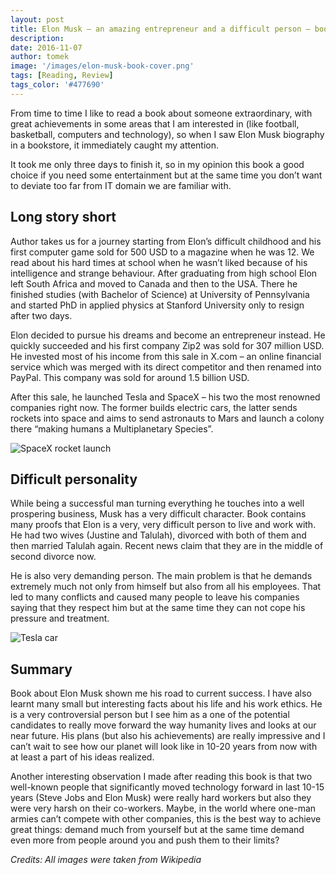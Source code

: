 ```yaml
---
layout: post
title: Elon Musk – an amazing entrepreneur and a difficult person – book review
description:  
date: 2016-11-07
author: tomek
image: '/images/elon-musk-book-cover.png'
tags: [Reading, Review]
tags_color: '#477690'
---
```


From time to time I like to read a book about someone extraordinary, with great achievements in some areas that 
I am interested in (like football, basketball, computers and technology), so when I saw Elon Musk biography 
in a bookstore, it immediately caught my attention.

It took me only three days to finish it, so in my opinion this book a good choice if you need some entertainment 
but at the same time you don’t want to deviate too far from IT domain we are familiar with.

## Long story short

Author takes us for a journey starting from Elon’s difficult childhood and his first computer game sold for 500 USD 
to a magazine when he was 12. We read about his hard times at school when he wasn’t liked because of his intelligence 
and strange behaviour. After graduating from high school Elon left South Africa and moved to Canada and then to the USA. 
There he finished studies (with Bachelor of Science) at University of Pennsylvania and started PhD in applied physics 
at Stanford University only to resign after two days.

Elon decided to pursue his dreams and become an entrepreneur instead. He quickly succeeded and his first company 
Zip2 was sold for 307 million USD. He invested most of his income from this sale in X.com – an online financial 
service which was merged with its direct competitor and then renamed into PayPal. This company was sold for around 1.5 billion USD.

After this sale, he launched Tesla and SpaceX – his two the most renowned companies right now. The former builds 
electric cars, the latter sends rockets into space and aims to send astronauts to Mars and launch a colony there 
“making humans a Multiplanetary Species”.

![SpaceX rocket launch]({{site.baseurl}}/images/space_x.png)

## Difficult personality

While being a successful man turning everything he touches into a well prospering business, Musk has a very 
difficult character. Book contains many proofs that Elon is a very, very difficult person to live and work with. 
He had two wives (Justine and Talulah), divorced with both of them and then married Talulah again. Recent news 
claim that they are in the middle of second divorce now.

He is also very demanding person. The main problem is that he demands extremely much not only from himself 
but also from all his employees. That led to many conflicts and caused many people to leave his companies 
saying that they respect him but at the same time they can not cope his pressure and treatment.

![Tesla car]({{site.baseurl}}/images/tesla.jpg)

## Summary

Book about Elon Musk shown me his road to current success. I have also learnt many small but interesting 
facts about his life and his work ethics. He is a very controversial person but I see him as a one of the 
potential candidates to really move forward the way humanity lives and looks at our near future. His plans 
(but also his achievements) are really impressive and I can’t wait to see how our planet will look like 
in 10-20 years from now with at least a part of his ideas realized.

Another interesting observation I made after reading this book is that two well-known people that significantly 
moved technology forward in last 10-15 years (Steve Jobs and Elon Musk) were really hard workers but also 
they were very harsh on their co-workers. Maybe, in the world where one-man armies can’t compete with 
other companies, this is the best way to achieve great things: demand much from yourself but at the 
same time demand even more from people around you and push them to their limits?

_Credits: All images were taken from Wikipedia_